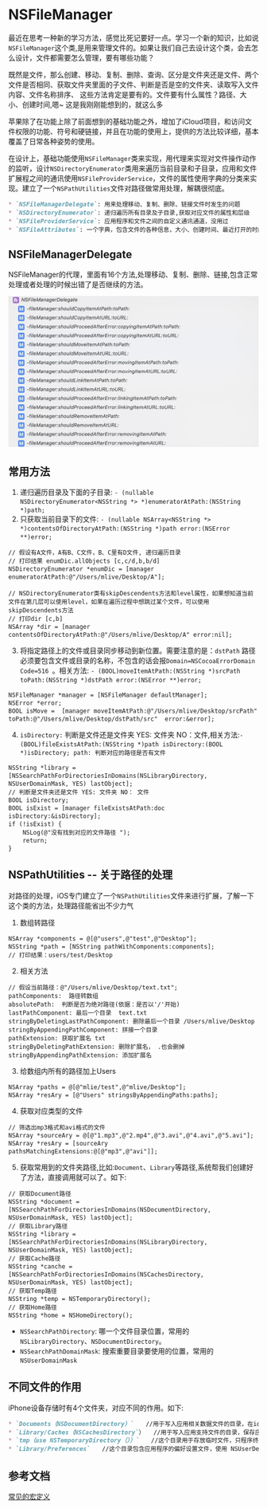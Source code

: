 # NSFileManager
最近在思考一种新的学习方法，感觉比死记要好一点。学习一个新的知识，比如说`NSFileManager`这个类,是用来管理文件的。如果让我们自己去设计这个类，会去怎么设计，文件都需要怎么管理，要有哪些功能？

既然是文件，那么创建、移动、复制、删除、查询、区分是文件夹还是文件、两个文件是否相同、获取文件夹里面的子文件、判断是否是空的文件夹、读取写入文件内容、文件名称排序、 这些方法肯定是要有的。文件要有什么属性？路径、大小、创建时间,嗯~ 这是我刚刚能想到的，就这么多

苹果除了在功能上除了前面想到的基础功能之外，增加了iCloud项目，和访问文件权限的功能、符号和硬链接，并且在功能的使用上，提供的方法比较详细，基本覆盖了日常各种姿势的使用。

在设计上，基础功能使用`NSFileManager`类来实现，用代理来实现对文件操作动作的监听，设计`NSDirectoryEnumerator`类用来遍历当前目录和子目录，应用和文件扩展程之间的通讯使用`NSFileProviderService`，文件的属性使用字典的分类来实现。建立了一个`NSPathUtilities`文件对路径做常用处理，解耦很彻底。
```markdown
* `NSFileManagerDelegate`: 用来处理移动、复制、删除、链接文件时发生的问题
* `NSDirectoryEnumerator`: 递归遍历所有目录及子目录,获取对应文件的属性和层级
* `NSFileProviderService`: 应用程序和文件之间的自定义通讯通道，没用过
* `NSFileAttributes`: 一个字典，包含文件的各种信息，大小、创建时间、最近打开的时间等等
```

## NSFileManagerDelegate
NSFileManager的代理，里面有16个方法,处理移动、复制、删除、链接,包含正常处理或者处理的时候出错了是否继续的方法。

![](../imgs/ios_img_78.png ':size=600')

## 常用方法
1. 递归遍历目录及下面的子目录: `- (nullable NSDirectoryEnumerator<NSString *> *)enumeratorAtPath:(NSString *)path;` 
2. 只获取当前目录下的文件: `- (nullable NSArray<NSString *> *)contentsOfDirectoryAtPath:(NSString *)path error:(NSError **)error;`  

```objc
// 假设有A文件，A有B、C文件，B、C里有D文件, 递归遍历目录
// 打印结果 enumDic.allObjects [c,c/d,b,b/d]
NSDirectoryEnumerator *enumDic = [manager enumeratorAtPath:@"/Users/mlive/Desktop/A"];

// NSDirectoryEnumerator类有skipDescendents方法和level属性，如果想知道当前文件在第几层可以使用level，如果在遍历过程中想跳过某个文件，可以使用skipDescendents方法
// 打印dir [c,b]
NSArray *dir = [manager contentsOfDirectoryAtPath:@"/Users/mlive/Desktop/A" error:nil];
```
3. 将指定路径上的文件或目录同步移动到新位置。需要注意的是：`dstPath` 路径必须要包含文件或目录的名称，不包含的话会报`Domain=NSCocoaErrorDomain Code=516 `。相关方法: `- (BOOL)moveItemAtPath:(NSString *)srcPath toPath:(NSString *)dstPath error:(NSError **)error;`
```objc
NSFileManager *manager = [NSFileManager defaultManager];
NSError *error;
BOOL isMove =  [manager moveItemAtPath:@"/Users/mlive/Desktop/srcPath" toPath:@"/Users/mlive/Desktop/dstPath/src"  error:&error];
```
4. `isDirectory:` 判断是文件还是文件夹 YES: 文件夹 NO：文件,相关方法:`- (BOOL)fileExistsAtPath:(NSString *)path isDirectory:(BOOL *)isDirectory; path: 判断对应的路径是否有文件`
```
NSString *library = [NSSearchPathForDirectoriesInDomains(NSLibraryDirectory, NSUserDomainMask, YES) lastObject];
// 判断是文件夹还是文件 YES: 文件夹 NO： 文件
BOOL isDirectory;
BOOL isExist = [manager fileExistsAtPath:doc isDirectory:&isDirectory];
if (!isExist) {
    NSLog(@"没有找到对应的文件路径 ");
    return;
}
```

## NSPathUtilities  -- 关于路径的处理
对路径的处理，iOS专门建立了一个`NSPathUtilities`文件来进行扩展，了解一下这个类的方法，处理路径能省出不少力气
1. 数组转路径
```objc
NSArray *components = @[@"users",@"test",@"Desktop"];
NSString *path = [NSString pathWithComponents:components];
// 打印结果：users/test/Desktop
```
2. 相关方法
```objc
// 假设当前路径：@"/Users/mlive/Desktop/text.txt";
pathComponents:  路径转数组
absolutePath:  判断是否为绝对路径(依据：是否以'/'开始)  
lastPathComponent: 最后一个目录  text.txt
stringByDeletingLastPathComponent: 删除最后一个目录 /Users/mlive/Desktop
stringByAppendingPathComponent: 拼接一个目录
pathExtension: 获取扩展名 txt
stringByDeletingPathExtension: 删除扩展名， .也会删掉
stringByAppendingPathExtension: 添加扩展名
```
3. 给数组内所有的路径加上Users
```objc
NSArray *paths = @[@"mlie/test",@"mlive/Desktop"];
NSArray *resAry = [@"Users" stringsByAppendingPaths:paths];
```
4. 获取对应类型的文件
```objc
// 筛选出mp3格式和avi格式的文件
NSArray *sourceAry = @[@"1.mp3",@"2.mp4",@"3.avi",@"4.avi",@"5.avi"];
NSArray *resAry = [sourceAry pathsMatchingExtensions:@[@"mp3",@"avi"]];
```
5. 获取常用到的文件夹路径,比如:`Document`、`Library`等路径,系统帮我们创建好了方法，直接调用就可以了。如下:
```objc
// 获取Document路径
NSString *document = [NSSearchPathForDirectoriesInDomains(NSDocumentDirectory, NSUserDomainMask, YES) lastObject];
// 获取Library路径
NSString *library = [NSSearchPathForDirectoriesInDomains(NSLibraryDirectory, NSUserDomainMask, YES) lastObject];
// 获取Cache路径
NSString *canche = [NSSearchPathForDirectoriesInDomains(NSCachesDirectory, NSUserDomainMask, YES) lastObject];
// 获取Temp路径
NSString *temp = NSTemporaryDirectory();
// 获取Home路径
NSString *home = NSHomeDirectory();  
```

* `NSSearchPathDirectory`: 哪一个文件目录位置，常用的 `NSLibraryDirectory`、`NSDocumentDirectory`。
* `NSSearchPathDomainMask`: 搜索重要目录要使用的位置，常用的 `NSUserDomainMask`

## 不同文件的作用
iPhone设备存储时有4个文件夹，对应不同的作用。如下:
```markdown
* `Documents（NSDocumentDirectory）`　　//用于写入应用相关数据文件的目录，在ios中写入这里的文件能够与iTunes共享并访问，存储在这里的文件会自动备份到云端
* `Library/Caches（NSCachesDirectory`）　　//用于写入应用支持文件的目录，保存应用程序再次启动需要的信息。iTunes不会对这个目录的内容进行备份
* `tmp（use NSTemporaryDirectory（））`　　//这个目录用于存放临时文件，只程序终止时需要移除这些文件，当应用程序不再需要这些临时文件时，应该将其从这个目录中删除
* `Library/Preferences`　　//这个目录包含应用程序的偏好设置文件，使用 NSUserDefault类进行偏好设置文件的创建、读取和修改  
```

## 参考文档
[常见的宏定义](https://www.jianshu.com/p/d4110f582269)
